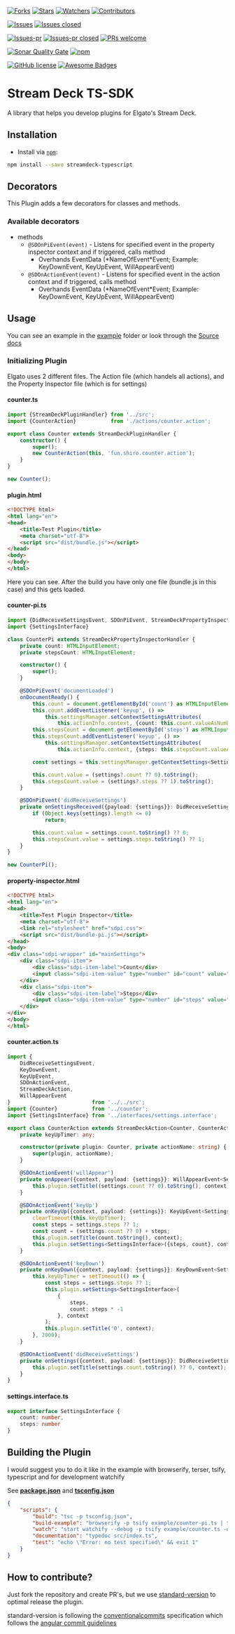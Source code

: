 [![Forks](https://img.shields.io/github/forks/XeroxDev/Stream-Deck-TS-SDK?color=blue&style=for-the-badge)](https://github.com/XeroxDev/Stream-Deck-TS-SDK/network/members)
[![Stars](https://img.shields.io/github/stars/XeroxDev/Stream-Deck-TS-SDK?color=yellow&style=for-the-badge)](https://github.com/XeroxDev/Stream-Deck-TS-SDK/stargazers)
[![Watchers](https://img.shields.io/github/watchers/XeroxDev/Stream-Deck-TS-SDK?color=lightgray&style=for-the-badge)](https://github.com/XeroxDev/Stream-Deck-TS-SDK/watchers)
[![Contributors](https://img.shields.io/github/contributors/XeroxDev/Stream-Deck-TS-SDK?color=green&style=for-the-badge)](https://github.com/XeroxDev/Stream-Deck-TS-SDK/graphs/contributors)

[![Issues](https://img.shields.io/github/issues/XeroxDev/Stream-Deck-TS-SDK?color=yellow&style=for-the-badge)](https://github.com/XeroxDev/Stream-Deck-TS-SDK/issues)
[![Issues closed](https://img.shields.io/github/issues-closed/XeroxDev/Stream-Deck-TS-SDK?color=yellow&style=for-the-badge)](https://github.com/XeroxDev/Stream-Deck-TS-SDK/issues?q=is%3Aissue+is%3Aclosed)

[![Issues-pr](https://img.shields.io/github/issues-pr/XeroxDev/Stream-Deck-TS-SDK?color=yellow&style=for-the-badge)](https://github.com/XeroxDev/Stream-Deck-TS-SDK/pulls)
[![Issues-pr closed](https://img.shields.io/github/issues-pr-closed/XeroxDev/Stream-Deck-TS-SDK?color=yellow&style=for-the-badge)](https://github.com/XeroxDev/Stream-Deck-TS-SDK/pulls?q=is%3Apr+is%3Aclosed)
[![PRs welcome](https://img.shields.io/badge/PRs-welcome-brightgreen.svg?style=for-the-badge)](https://github.com/XeroxDev/Stream-Deck-TS-SDK/compare)

[![Sonar Quality Gate](https://img.shields.io/sonar/quality_gate/XeroxDev_Stream-Deck-TS-SDK?server=https%3A%2F%2Fsonarcloud.io&style=for-the-badge)](https://sonarcloud.io/dashboard?id=XeroxDev_Stream-Deck-TS-SDK)
[![npm](https://img.shields.io/npm/dt/streamdeck-typescript?style=for-the-badge&logo=npm)](https://www.npmjs.com/package/streamdeck-typescript)

[![GitHub license](https://img.shields.io/github/license/XeroxDev/Stream-Deck-TS-SDK?style=for-the-badge)](https://github.com/XeroxDev/Stream-Deck-TS-SDK/blob/master/LICENSE)
[![Awesome Badges](https://img.shields.io/badge/badges-awesome-green?style=for-the-badge)](https://shields.io)

# Stream Deck TS-SDK

A library that helps you develop plugins for Elgato's Stream Deck.

## Installation

- Install via [`npm`](https://www.npmjs.com/):

```bash
npm install --save streamdeck-typescript
```

## Decorators

This Plugin adds a few decorators for classes and methods.

### Available decorators

- methods
    - ``@SDOnPiEvent(event)`` - Listens for specified event in the property inspector context and if 
      triggered, calls method
        - Overhands EventData (\*NameOfEvent\*Event; Example: KeyDownEvent, KeyUpEvent, WillAppearEvent)
    - ``@SDOnActionEvent(event)`` - Listens for specified event in the action context and if triggered, calls method
        - Overhands EventData (\*NameOfEvent\*Event; Example: KeyDownEvent, KeyUpEvent, WillAppearEvent)

## Usage

You can see an example in the [example](https://github.com/XeroxDev/Stream-Deck-TS-SDK/tree/master/example) folder 
or look through the [Source docs](https://xeroxdev.github.io/Stream-Deck-TS-SDK/)

### Initializing Plugin
Elgato uses 2 different files. The Action file (which handels all actions), and the Property Inspector file (which is 
for settings)

#### counter.ts
```typescript
import {StreamDeckPluginHandler} from '../src';
import {CounterAction}           from './actions/counter.action';

export class Counter extends StreamDeckPluginHandler {
    constructor() {
        super();
        new CounterAction(this, 'fun.shiro.counter.action');
    }
}

new Counter();

```

#### plugin.html
```html
<!DOCTYPE html>
<html lang="en">
<head>
	<title>Test Plugin</title>
	<meta charset="utf-8">
	<script src="dist/bundle.js"></script>
</head>
<body>
</body>
</html>
```
Here you can see. After the build you have only one file (bundle.js in this case) and this gets loaded.

#### counter-pi.ts
```typescript
import {DidReceiveSettingsEvent, SDOnPiEvent, StreamDeckPropertyInspectorHandler} from '../src';
import {SettingsInterface}                                                        from './interfaces/settings.interface';

class CounterPi extends StreamDeckPropertyInspectorHandler {
    private count: HTMLInputElement;
    private stepsCount: HTMLInputElement;

    constructor() {
        super();
    }

    @SDOnPiEvent('documentLoaded')
    onDocumentReady() {
        this.count = document.getElementById('count') as HTMLInputElement;
        this.count.addEventListener('keyup', () =>
            this.settingsManager.setContextSettingsAttributes(
                this.actionInfo.context, {count: this.count.valueAsNumber}, 500));
        this.stepsCount = document.getElementById('steps') as HTMLInputElement;
        this.stepsCount.addEventListener('keyup', () =>
            this.settingsManager.setContextSettingsAttributes(
                this.actionInfo.context, {steps: this.stepsCount.valueAsNumber}, 500));

        const settings = this.settingsManager.getContextSettings<SettingsInterface>(this.actionInfo.context);

        this.count.value = (settings?.count ?? 0).toString();
        this.stepsCount.value = (settings?.steps ?? 1).toString();
    }

    @SDOnPiEvent('didReceiveSettings')
    private onSettingsReceived({payload: {settings}}: DidReceiveSettingsEvent<SettingsInterface>) {
        if (Object.keys(settings).length <= 0)
            return;

        this.count.value = settings.count.toString() ?? 0;
        this.stepsCount.value = settings.steps.toString() ?? 1;
    }
}

new CounterPi();
```

#### property-inspector.html
```html
<!DOCTYPE html>
<html lang="en">
<head>
	<title>Test Plugin Inspector</title>
	<meta charset="utf-8">
	<link rel="stylesheet" href="sdpi.css">
	<script src="dist/bundle-pi.js"></script>
</head>
<body>
<div class="sdpi-wrapper" id="mainSettings">
	<div class="sdpi-item">
		<div class="sdpi-item-label">Count</div>
		<input class="sdpi-item-value" type="number" id="count" value="0">
	</div>
	<div class="sdpi-item">
		<div class="sdpi-item-label">Steps</div>
		<input class="sdpi-item-value" type="number" id="steps" value="1">
	</div>
</div>
</body>
</html>
```
#### counter.action.ts
```typescript
import {
    DidReceiveSettingsEvent,
    KeyDownEvent,
    KeyUpEvent,
    SDOnActionEvent,
    StreamDeckAction,
    WillAppearEvent
}                          from '../../src';
import {Counter}           from '../counter';
import {SettingsInterface} from '../interfaces/settings.interface';

export class CounterAction extends StreamDeckAction<Counter, CounterAction> {
    private keyUpTimer: any;

    constructor(private plugin: Counter, private actionName: string) {
        super(plugin, actionName);
    }

    @SDOnActionEvent('willAppear')
    private onAppear({context, payload: {settings}}: WillAppearEvent<SettingsInterface>) {
        this.plugin.setTitle((settings.count ?? 0).toString(), context);
    }

    @SDOnActionEvent('keyUp')
    private onKeyUp({context, payload: {settings}}: KeyUpEvent<SettingsInterface>) {
        clearTimeout(this.keyUpTimer);
        const steps = settings.steps ?? 1;
        const count = (settings.count ?? 0) + steps;
        this.plugin.setTitle(count.toString(), context);
        this.plugin.setSettings<SettingsInterface>({steps, count}, context);
    }

    @SDOnActionEvent('keyDown')
    private onKeyDown({context, payload: {settings}}: KeyDownEvent<SettingsInterface>) {
        this.keyUpTimer = setTimeout(() => {
            const steps = settings.steps ?? 1;
            this.plugin.setSettings<SettingsInterface>(
                {
                    steps,
                    count: steps * -1
                }, context
            );
            this.plugin.setTitle('0', context);
        }, 2000);
    }

    @SDOnActionEvent('didReceiveSettings')
    private onSettings({context, payload: {settings}}: DidReceiveSettingsEvent<SettingsInterface>) {
        this.plugin.setTitle(settings.count.toString() ?? 0, context);
    }
}
```
#### settings.interface.ts
```typescript
export interface SettingsInterface {
    count: number,
    steps: number
}
```

## Building the Plugin
I would suggest you to do it like in the example with browserify, terser, tsify, typescript and for development watchify

See [**package.json**](https://github.com/XeroxDev/Stream-Deck-TS-SDK/blob/master/package.json) 
and [**tsconfig.json**](https://github.com/XeroxDev/Stream-Deck-TS-SDK/blob/master/tsconfig.json)

```json
{
    "scripts": {
        "build": "tsc -p tsconfig.json",
        "build-example": "browserify -p tsify example/counter-pi.ts | terser -cm --comments false -o dist/bundle-pi.js && browserify -p tsify example/counter.ts | terser -cm --comments false -o dist/bundle.js",
        "watch": "start watchify --debug -p tsify example/counter.ts -o dist/bundle.js && start watchify --debug -p tsify example/counter-pi.ts -o dist/bundle-pi.js",
        "documentation": "typedoc src/index.ts",
        "test": "echo \"Error: no test specified\" && exit 1"
    }
}
```

## How to contribute?

Just fork the repository and create PR's, but we use
[standard-version](https://github.com/conventional-changelog/standard-version) to optimal release the plugin.

standard-version is following the [conventionalcommits](https://www.conventionalcommits.org) specification which follows
the
[angular commit guidelines](https://github.com/angular/angular/blob/22b96b9/CONTRIBUTING.md#-commit-message-guidelines)
